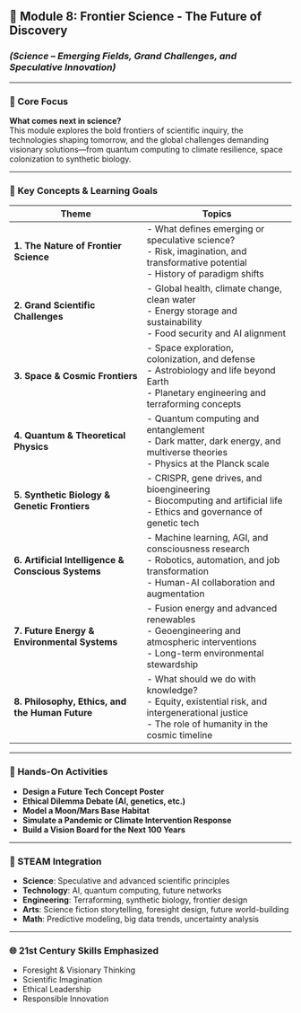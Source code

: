 ## 🚀 Module 8: Frontier Science - The Future of Discovery
### *(Science – Emerging Fields, Grand Challenges, and Speculative Innovation)*

---

### 🚀 Core Focus
**What comes next in science?**  
This module explores the bold frontiers of scientific inquiry, the technologies shaping tomorrow, and the global challenges demanding visionary solutions—from quantum computing to climate resilience, space colonization to synthetic biology.

---

### 🧠 Key Concepts & Learning Goals
| Theme | Topics |
|-------|--------|
| **1. The Nature of Frontier Science** | - What defines emerging or speculative science?<br>- Risk, imagination, and transformative potential<br>- History of paradigm shifts |
| **2. Grand Scientific Challenges** | - Global health, climate change, clean water<br>- Energy storage and sustainability<br>- Food security and AI alignment |
| **3. Space & Cosmic Frontiers** | - Space exploration, colonization, and defense<br>- Astrobiology and life beyond Earth<br>- Planetary engineering and terraforming concepts |
| **4. Quantum & Theoretical Physics** | - Quantum computing and entanglement<br>- Dark matter, dark energy, and multiverse theories<br>- Physics at the Planck scale |
| **5. Synthetic Biology & Genetic Frontiers** | - CRISPR, gene drives, and bioengineering<br>- Biocomputing and artificial life<br>- Ethics and governance of genetic tech |
| **6. Artificial Intelligence & Conscious Systems** | - Machine learning, AGI, and consciousness research<br>- Robotics, automation, and job transformation<br>- Human-AI collaboration and augmentation |
| **7. Future Energy & Environmental Systems** | - Fusion energy and advanced renewables<br>- Geoengineering and atmospheric interventions<br>- Long-term environmental stewardship |
| **8. Philosophy, Ethics, and the Human Future** | - What should we do with knowledge?<br>- Equity, existential risk, and intergenerational justice<br>- The role of humanity in the cosmic timeline |

---

### 🧪 Hands-On Activities
- **Design a Future Tech Concept Poster**
- **Ethical Dilemma Debate (AI, genetics, etc.)**
- **Model a Moon/Mars Base Habitat**
- **Simulate a Pandemic or Climate Intervention Response**
- **Build a Vision Board for the Next 100 Years**

---

### 🧩 STEAM Integration
- **Science**: Speculative and advanced scientific principles  
- **Technology**: AI, quantum computing, future networks  
- **Engineering**: Terraforming, synthetic biology, frontier design  
- **Arts**: Science fiction storytelling, foresight design, future world-building  
- **Math**: Predictive modeling, big data trends, uncertainty analysis

---

### 🌐 21st Century Skills Emphasized
- Foresight & Visionary Thinking  
- Scientific Imagination  
- Ethical Leadership  
- Responsible Innovation

